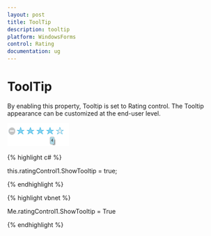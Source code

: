 ```yaml
---
layout: post
title: ToolTip
description: tooltip
platform: WindowsForms
control: Rating  
documentation: ug
---
```


# ToolTip

By enabling this property, Tooltip is set to Rating control. The Tooltip appearance can be customized at the end-user level.

![](ToolTip_images/ToolTip_img1.png)



{% highlight c# %}

this.ratingControl1.ShowTooltip = true;

{% endhighlight %}


{% highlight vbnet %}

Me.ratingControl1.ShowTooltip = True

{% endhighlight %}




